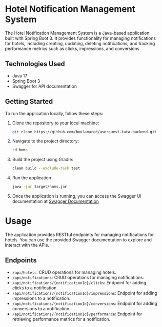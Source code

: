 # Hotel Notification Management System

The Hotel Notification Management System is a Java-based application built with Spring Boot 3. It provides functionality for managing notifications for hotels, including creating, updating, deleting notifications, and tracking performance metrics such as clicks, impressions, and conversions.

## Technologies Used

- Java 17
- Spring Boot 3
- Swagger for API documentation

## Getting Started

To run the application locally, follow these steps:

1. Clone the repository to your local machine:

   ```bash
   git clone https://github.com/boulamared/userguest-kata-backend.git

2. Navigate to the project directory: 
   ```bash
   cd hnms
3. Build the project using Gradle:
   ```bash
   clean build --exclude-task test
4. Run the application
   ```bash
   java -jar target/hnms.jar
   
5. Once the application is running, you can access the Swagger UI documentation at
   [Swagger Documentation](http://localhost:8080/swagger-ui/index.html)

# Usage

The application provides RESTful endpoints for managing notifications for hotels. You can use the provided Swagger documentation to explore and interact with the APIs.

## Endpoints

- `/api/hotels`: CRUD operations for managing hotels.
- `/api/notifications`: CRUD operations for managing notifications.
- `/api/notifications/{notificationId}/clicks`: Endpoint for adding clicks to a notification.
- `/api/notifications/{notificationId}/impressions`: Endpoint for adding impressions to a notification.
- `/api/notifications/{notificationId}/conversions`: Endpoint for adding conversions to a notification.
- `/api/notifications/{notificationId}/performance`: Endpoint for retrieving performance metrics for a notification.

